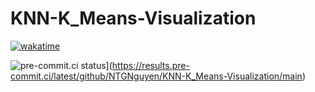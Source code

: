 # KNN-K_Means-Visualization

[![wakatime](https://wakatime.com/badge/user/018dc1fb-78ec-4b43-aa3b-c4526233484c/project/f357d7e1-2d02-4846-bd50-f0b210a05dbf.svg)](https://wakatime.com/badge/user/018dc1fb-78ec-4b43-aa3b-c4526233484c/project/f357d7e1-2d02-4846-bd50-f0b210a05dbf)

![pre-commit.ci status](https://results.pre-commit.ci/badge/github/NTGNguyen/KNN-K_Means-Visualization/main.svg)](https://results.pre-commit.ci/latest/github/NTGNguyen/KNN-K_Means-Visualization/main)
